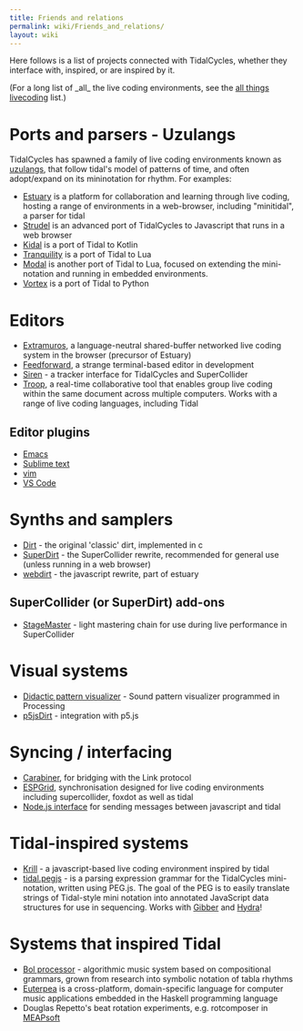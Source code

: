 ```yaml
---
title: Friends and relations
permalink: wiki/Friends_and_relations/
layout: wiki
---
```


Here follows is a list of projects connected with TidalCycles, whether they interface with, inspired, or are inspired by it.

(For a long list of \_all\_ the live coding environments, see the [all things livecoding](https://github.com/toplap/awesome-livecoding) list.)

# Ports and parsers - Uzulangs

TidalCycles has spawned a family of live coding environments known as [uzulangs](https://uzu.lurk.org/), that follow tidal's model of patterns of time, and often adopt/expand on its mininotation for rhythm. For examples:

-   [Estuary](https://github.com/dktr0/estuary) is a platform for
    collaboration and learning through live coding, hosting a range of
    environments in a web-browser, including "minitidal", a parser for
    tidal
-   [Strudel](https://strudel.tidalcycles.org/) is an advanced port of TidalCycles to Javascript that runs in a web browser
-   [Kidal](https://gitlab.com/ndr_brt/kidal) is a port of Tidal to Kotlin
-   [Tranquility](https://github.com/XiNNiW/tranquility/) is a port of Tidal to Lua
-   [Modal](https://github.com/noearc/modal) is another port of Tidal to Lua, focused on extending the mini-notation and running in embedded environments.
-   [Vortex](https://github.com/tidalcycles/vortex/) is a port of Tidal to Python

# Editors

-   [Extramuros](https://github.com/dktr0/extramuros), a
    language-neutral shared-buffer networked live coding system in the
    browser (precursor of Estuary)
-   [Feedforward](https://github.com/yaxu/feedforward), a strange
    terminal-based editor in development
-   [Siren](https://github.com/cannc4/Siren) - a tracker interface for
    TidalCycles and SuperCollider
-   [Troop](https://github.com/qirky/troop), a real-time collaborative
    tool that enables group live coding within the same document across
    multiple computers. Works with a range of live coding languages,
    including Tidal

## Editor plugins

-   [Emacs](https://github.com/tidalcycles/Tidal/blob/master/tidal.el)
-   [Sublime text](https://tidalcycles.org/index.php/Sublime_Text)
-   [vim](https://github.com/supercollider/scvim)
-   [VS Code](https://github.com/tidalcycles/vscode-tidalcycles)

# Synths and samplers

-   [Dirt](https://github.com/tidalcycles/dirt) - the original 'classic'
    dirt, implemented in c
-   [SuperDirt](https://github.com/musikinformatik/SuperDirt/) - the
    SuperCollider rewrite, recommended for general use (unless running
    in a web browser)
-   [webdirt](https://github.com/dktr0/WebDirt) - the javascript
    rewrite, part of estuary

## SuperCollider (or SuperDirt) add-ons

-   [StageMaster](https://github.com/calumgunn/StageMaster) - light
    mastering chain for use during live performance in SuperCollider

# Visual systems

-   [Didactic pattern
    visualizer](https://github.com/ivan-abreu/didacticpatternvisualizer) -
    Sound pattern visualizer programmed in Processing
-   [p5jsDirt](https://github.com/Dsm0/p5jsDirt/) - integration with
    p5.js

# Syncing / interfacing

-   [Carabiner](https://github.com/Deep-Symmetry/carabiner), for
    bridging with the Link protocol
-   [ESPGrid](https://github.com/dktr0/espgrid), synchronisation
    designed for live coding environments including supercollider,
    foxdot as well as tidal
-   [Node.js interface](https://www.npmjs.com/package/@vliegwerk/tidal)
    for sending messages between javascript and tidal

# Tidal-inspired systems

-   [Krill](https://github.com/Mdashdotdashn/krill) - a javascript-based
    live coding environment inspired by tidal
-   [tidal.pegjs](https://github.com/gibber-cc/tidal.pegjs) - is a
    parsing expression grammar for the TidalCycles mini-notation,
    written using PEG.js. The goal of the PEG is to easily translate
    strings of Tidal-style mini notation into annotated JavaScript data
    structures for use in sequencing. Works with
    [Gibber](http://gibber.cc/) and
    [Hydra](https://hydra-editor.glitch.me/)!

# Systems that inspired Tidal

-   [Bol processor](http://bolprocessor.sourceforge.net/) - algorithmic
    music system based on compositional grammars, grown from research
    into symbolic notation of tabla rhythms
-   [Euterpea](http://www.euterpea.com/) is a cross-platform,
    domain-specific language for computer music applications embedded in
    the Haskell programming language
-   Douglas Repetto's beat rotation experiments, e.g. rotcomposer in
    [MEAPsoft](http://www.meapsoft.com/showcase.php)
